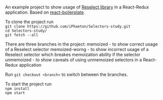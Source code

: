 An example project to show usage of [Reselect library](https://github.com/reactjs/reselect) in a React-Redux application. 
Based on [react-boilerplate](https://github.com/react-boilerplate/react-boilerplate).

To clone the project run  
`git clone https://github.com/iPhaeton/Selectors-study.git`  
`cd Selectors-study/`  
`git fetch --all`

There are three branches in the project:
memoized - to show correct usage of a Reselect selector
memoized-worng - to show incorrect usage of a Reselect selector which breakes memoization ability if the selector
unmemoized - to show caveats of using unmemoized selectors in a React-Redux application

Run `git checkout <branch>` to switch between the branches.

To start the project run   
`npm install`  
`npm start`  
